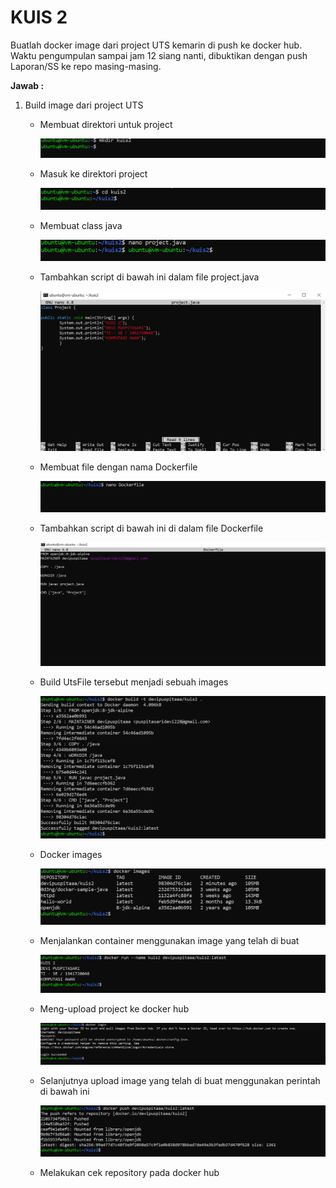 # KUIS 2

Buatlah docker image dari project UTS kemarin di push ke docker hub.
Waktu pengumpulan sampai jam 12 siang nanti, dibuktikan dengan push Laporan/SS ke repo masing-masing.

**Jawab :**

1. Build image dari project UTS

    - Membuat direktori untuk project

        ![Screenshot](img/1.PNG)

    - Masuk ke direktori project

        ![Screenshot](img/2.PNG)

    - Membuat class java

        ![Screenshot](img/3.PNG)

    - Tambahkan script di bawah ini dalam file project.java

        ![Screenshot](img/4.PNG)

    - Membuat file dengan nama Dockerfile

        ![Screenshot](img/5.PNG)

    - Tambahkan script di bawah ini di dalam file Dockerfile

        ![Screenshot](img/6.PNG)

    - Build UtsFile tersebut  menjadi sebuah images

        ![Screenshot](img/7.PNG)

    - Docker images

        ![Screenshot](img/8.PNG)

    - Menjalankan container menggunakan image yang telah di buat

        ![Screenshot](img/9.PNG)

    - Meng-upload project ke docker hub

        ![Screenshot](img/10.PNG)

    - Selanjutnya upload image yang telah di buat menggunakan perintah di bawah ini

        ![Screenshot](img/11.PNG)

    - Melakukan cek repository pada docker hub